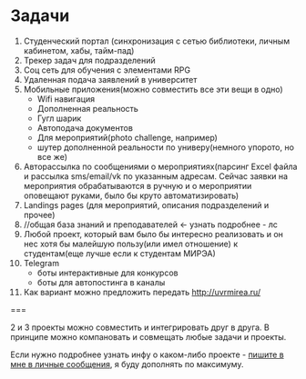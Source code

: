 # Задачи

1. Студенческий портал (синхронизация с сетью библиотеки, личным кабинетом, хабы, тайм-пад)
2. Трекер задач для подразделений
3. Соц сеть для обучения с элементами RPG
4. Удаленная подача заявлений в университет
5. Мобильные приложения(можно совместить все эти вещи в одно)
    * Wifi навигация
    * Дополненная реальность
    * Гугл шарик
    * Автоподача документов
    * Для мероприятий(photo challenge, например)
    * шутер дополненной реальности по универу(немного упорото, но все же)
6. Авторассылка по сообщениями о мероприятиях(парсинг Excel файла и рассылка sms/email/vk по указанным адресам. Сейчас заявки на мероприятия обрабатываются в ручную и о мероприятии оповещают руками, было бы круто автоматизировать)
7. Landings pages (для мероприятий, описания подразделений и прочее)
8. //общая база знаний и преподавателей <- узнать подробнее - лс
9. Любой проект, который вам было бы интересно реализовать и он нес хотя бы малейшую пользу(или имел отношение) к студентам(еще лучше если к студентам МИРЭА)
10. Telegram
    * боты интерактивные для конкурсов
    * боты для автопостинга в каналы
11. Как вариант можно предложить передать http://uvrmirea.ru/

===

2 и 3 проекты можно совместить и интегрировать друг в друга. В принципе можно компановать и совмещать любые задачи и проекты.

Если нужно подробнее узнать инфу о каком-либо проекте - [пишите в мне в личные сообщения](https://vk.com/codingape), я буду дополнять по максимуму.